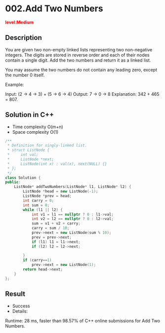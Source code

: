 # 002.Add Two Numbers

**<font color=red>level:Medium</font>**

## Description

You are given two non-empty linked lists representing two non-negative integers. The digits are stored in reverse order and each of their nodes contain a single digit. Add the two numbers and return it as a linked list.

You may assume the two numbers do not contain any leading zero, except the number 0 itself.

Example:

Input: (2 -> 4 -> 3) + (5 -> 6 -> 4)
Output: 7 -> 0 -> 8
Explanation: 342 + 465 = 807.

## Solution in C++

* Time complexity O(m+n)
* Space complexity O(1)

```c++
/**
 * Definition for singly-linked list.
 * struct ListNode {
 *     int val;
 *     ListNode *next;
 *     ListNode(int x) : val(x), next(NULL) {}
 * };
 */
class Solution {
public:
    ListNode* addTwoNumbers(ListNode* l1, ListNode* l2) {
        ListNode *head = new ListNode(-1);
        ListNode *prev = head;
        int carry = 0;
        int sum = 0;
        while (l1 || l2) {
            int v1 = l1 == nullptr ? 0 : l1->val;
            int v2 = l2 == nullptr ? 0 : l2->val; 
            sum = v1 + v2 + carry;
            carry = sum / 10;
            prev->next = new ListNode(sum % 10);
            prev = prev->next;
            if (l1) l1 = l1->next;
            if (l2) l2 = l2->next;
            
        }
        if (carry==1)
            prev->next = new ListNode(1);
        return head->next;
    }
};
```
## Result
* Success
* Details:

Runtime: 28 ms, faster than 98.57% of C++ online submissions for Add Two Numbers.


